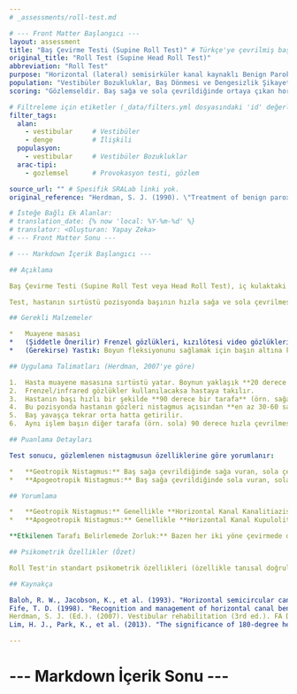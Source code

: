 ```yaml
---
# _assessments/roll-test.md

# --- Front Matter Başlangıcı ---
layout: assessment
title: "Baş Çevirme Testi (Supine Roll Test)" # Türkçe'ye çevrilmiş başlık
original_title: "Roll Test (Supine Head Roll Test)"
abbreviation: "Roll Test"
purpose: "Horizontal (lateral) semisirküler kanal kaynaklı Benign Paroksismal Pozisyonel Vertigo'nun (BPPV) varlığını ve tipini (kanalitiazis veya kupulolitiazis) belirlemek için kullanılır."
population: "Vestibüler Bozukluklar, Baş Dönmesi ve Dengesizlik Şikayeti Olan Hastalar."
scoring: "Gözlemseldir. Baş sağa ve sola çevrildiğinde ortaya çıkan horizontal nistagmusun yönü (geotropik/apogeotropik) ve süresi (geçici/sürekli) değerlendirilir. Nistagmusun şiddetine göre etkilenen taraf belirlenmeye çalışılır."

# Filtreleme için etiketler (_data/filters.yml dosyasındaki 'id' değerleri kullanılacak)
filter_tags:
  alan:
    - vestibular     # Vestibüler
    - denge          # İlişkili
  populasyon:
    - vestibular     # Vestibüler Bozukluklar
  arac-tipi:
    - gozlemsel      # Provokasyon testi, gözlem

source_url: "" # Spesifik SRALab linki yok.
original_reference: "Herdman, S. J. (1990). \"Treatment of benign paroxysmal positional vertigo.\" Phys Ther 70(6): 381-388." # Muhtemelen orijinal tanımlayıcılardan biri Herdman (metinde geçiyor) veya Baloh/Fife.

# İsteğe Bağlı Ek Alanlar:
# translation_date: {% now 'local: %Y-%m-%d' %}
# translator: <Oluşturan: Yapay Zeka>
# --- Front Matter Sonu ---

# --- Markdown İçerik Başlangıcı ---

## Açıklama

Baş Çevirme Testi (Supine Roll Test veya Head Roll Test), iç kulaktaki horizontal (lateral) semisirküler kanalı etkileyen Benign Paroksismal Pozisyonel Vertigo'nun (BPPV) tanısında kullanılan temel klinik manevralardan biridir. Bu test, Dix-Hallpike manevrasının negatif olduğu ancak BPPV şüphesinin devam ettiği durumlarda veya horizontal nistagmus varlığında özellikle endikedir.

Test, hastanın sırtüstü pozisyonda başının hızla sağa ve sola çevrilmesiyle horizontal kanaldaki otokonilerin hareketini tetikleyerek karakteristik horizontal nistagmusu ve vertigoyu ortaya çıkarmayı amaçlar. Gözlemlenen nistagmusun yönü ve süresi, BPPV'nin tipini (kanalitiazis veya kupulolitiazis) belirlemeye yardımcı olur.

## Gerekli Malzemeler

*   Muayene masası
*   (Şiddetle Önerilir) Frenzel gözlükleri, kızılötesi video gözlükleri (VNG) veya elektronistagmografi (ENG): Horizontal nistagmusu net bir şekilde gözlemlemek ve yönünü doğru belirlemek için gereklidir.
*   (Gerekirse) Yastık: Boyun fleksiyonunu sağlamak için başın altına konulabilir.

## Uygulama Talimatları (Herdman, 2007'ye göre)

1.  Hasta muayene masasına sırtüstü yatar. Boynun yaklaşık **20 derece fleksiyonda** olması sağlanır (başın altına ince bir yastık konulabilir).
2.  Frenzel/infrared gözlükler kullanılacaksa hastaya takılır.
3.  Hastanın başı hızlı bir şekilde **90 derece bir tarafa** (örn. sağa) çevrilir.
4.  Bu pozisyonda hastanın gözleri nistagmus açısından **en az 30-60 saniye** gözlemlenir. Nistagmusun yönü (sağa veya sola vuran) ve süresi (geçici mi, sürekli mi) not edilir. Hastaya vertigo hissedip hissetmediği sorulur.
5.  Baş yavaşça tekrar orta hatta getirilir.
6.  Aynı işlem başın diğer tarafa (örn. sola) 90 derece hızla çevrilmesiyle tekrarlanır ve gözlemler kaydedilir.

## Puanlama Detayları

Test sonucu, gözlemlenen nistagmusun özelliklerine göre yorumlanır:

*   **Geotropik Nistagmus:** Baş sağa çevrildiğinde sağa vuran, sola çevrildiğinde sola vuran (yani **yere doğru** vuran) horizontal nistagmus. Genellikle kısa sürelidir (< 60 sn).
*   **Apogeotropik Nistagmus:** Baş sağa çevrildiğinde sola vuran, sola çevrildiğinde sağa vuran (yani **yerden uzağa** doğru vuran) horizontal nistagmus. Genellikle daha uzun sürelidir veya persistent olabilir (> 60 sn).

## Yorumlama

*   **Geotropik Nistagmus:** Genellikle **Horizontal Kanal Kanalitiazisini** (otokonilerin kanalın içinde serbestçe hareket etmesi) düşündürür. Etkilenen taraf, genellikle nistagmusun **daha şiddetli** olduğu taraftır.
*   **Apogeotropik Nistagmus:** Genellikle **Horizontal Kanal Kupulolitiazisini** (otokonilerin kupulaya yapışık olması) düşündürür. Etkilenen taraf, genellikle nistagmusun **daha az şiddetli** olduğu taraftır.

**Etkilenen Tarafı Belirlemede Zorluk:** Bazen her iki yöne çevirmede de nistagmus şiddeti benzer olabilir. Bu durumda etkilenen tarafı belirlemek için ek testler (örn. Bow and Lean Test) gerekebilir. Lim ve ark. (2013) çalışmasında, Roll Test, 180 derece Supine Roll Test ve Bow and Lean Test kullanılarak taraf belirleme başarı oranı %84.4 olarak bulunmuştur (geotropik için %91, apogeotropik için %76.3).

## Psikometrik Özellikler (Özet)

Roll Test'in standart psikometrik özellikleri (özellikle tanısal doğruluk) literatürde sınırlıdır. Klinik pratikte horizontal kanal BPPV'si için standart tanısal manevra olarak kabul edilir. Güvenilirliği ve geçerliliği, uygulayıcının deneyimine ve nistagmusu doğru gözlemleme yeteneğine bağlıdır (gözlük kullanımı önerilir).

## Kaynakça

Baloh, R. W., Jacobson, K., et al. (1993). "Horizontal semicircular canal variant of benign positional vertigo." Neurology 43(12): 2542-2549.
Fife, T. D. (1998). "Recognition and management of horizontal canal benign positional vertigo." Am J Otol 19(3): 345-351.
Herdman, S. J. (Ed.). (2007). Vestibular rehabilitation (3rd ed.). FA Davis. (Metinde 2007 olarak atıfta bulunulmuş, ancak 1990 referansı da var).
Lim, H. J., Park, K., et al. (2013). "The significance of 180-degree head rotation in supine roll test for horizontal canal benign paroxysmal positional vertigo." Otol Neurotol 34(4): 736-742.

---
```

# --- Markdown İçerik Sonu ---